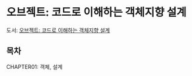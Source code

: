 # 오브젝트: 코드로 이해하는 객체지향 설계
도서: [오브젝트: 코드로 이해하는 객체지향 설계](https://product.kyobobook.co.kr/detail/S000001766367)

## 목차
CHAPTER01: 객체, 설계